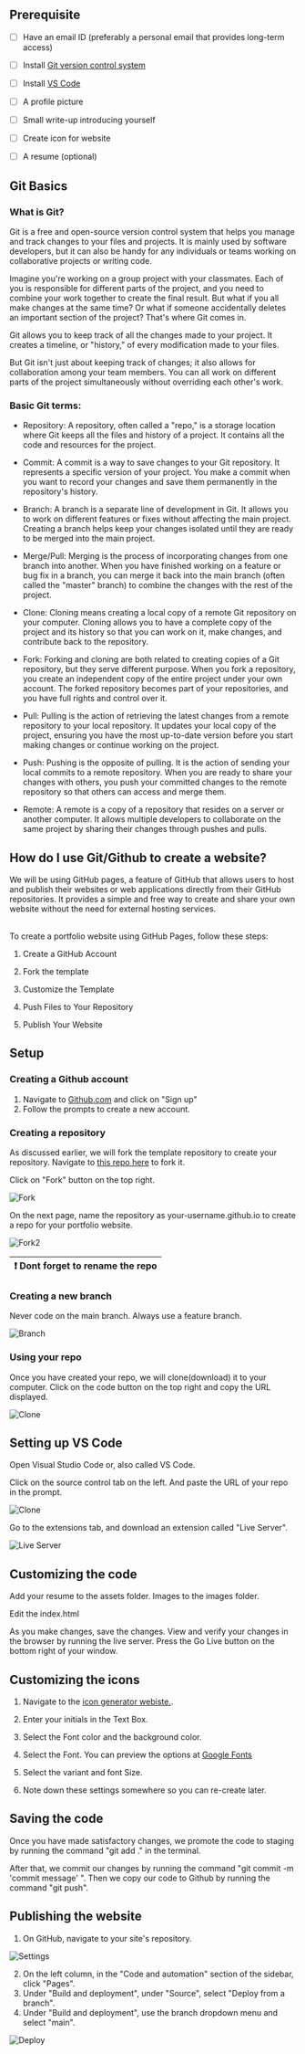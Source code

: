 ## Prerequisite

- [ ] Have an email ID (preferably a personal email that provides long-term access)
- [ ] Install [Git version control system](https://git-scm.com/book/en/v2/Getting-Started-Installing-Git)
- [ ] Install [VS Code](https://code.visualstudio.com/download) 
- [ ] A profile picture
- [ ] Small write-up introducing yourself
- [ ] Create icon for website
- [ ] A resume (optional)




## Git Basics

### What is Git? 
Git is a free and open-source version control system that helps you manage and track changes to your files and projects. It is mainly used by software developers, but it can also be handy for any individuals or teams working on collaborative projects or writing code.

Imagine you're working on a group project with your classmates. Each of you is responsible for different parts of the project, and you need to combine your work together to create the final result. But what if you all make changes at the same time? Or what if someone accidentally deletes an important section of the project? That's where Git comes in.

Git allows you to keep track of all the changes made to your project. It creates a timeline, or "history," of every modification made to your files. 

But Git isn't just about keeping track of changes; it also allows for collaboration among your team members. You can all work on different parts of the project simultaneously without overriding each other's work.

### Basic Git terms: 
- Repository: A repository, often called a "repo," is a storage location where Git keeps all the files and history of a project. It contains all the code and resources for the project.



- Commit: A commit is a way to save changes to your Git repository. It represents a specific version of your project. You make a commit when you want to record your changes and save them permanently in the repository's history.



- Branch: A branch is a separate line of development in Git. It allows you to work on different features or fixes without affecting the main project. Creating a branch helps keep your changes isolated until they are ready to be merged into the main project.



- Merge/Pull: Merging is the process of incorporating changes from one branch into another. When you have finished working on a feature or bug fix in a branch, you can merge it back into the main branch (often called the "master" branch) to combine the changes with the rest of the project.



- Clone: Cloning means creating a local copy of a remote Git repository on your computer. Cloning allows you to have a complete copy of the project and its history so that you can work on it, make changes, and contribute back to the repository.



- Fork: Forking and cloning are both related to creating copies of a Git repository, but they serve different purpose. When you fork a repository, you create an independent copy of the entire project under your own account. The forked repository becomes part of your repositories, and you have full rights and control over it.



- Pull: Pulling is the action of retrieving the latest changes from a remote repository to your local repository. It updates your local copy of the project, ensuring you have the most up-to-date version before you start making changes or continue working on the project.



- Push: Pushing is the opposite of pulling. It is the action of sending your local commits to a remote repository. When you are ready to share your changes with others, you push your committed changes to the remote repository so that others can access and merge them.



- Remote: A remote is a copy of a repository that resides on a server or another computer. It allows multiple developers to collaborate on the same project by sharing their changes through pushes and pulls.



## How do I use Git/Github to create a website?

We will be using GitHub pages, a feature of GitHub that allows users to host and publish their websites or web applications directly from their GitHub repositories. It provides a simple and free way to create and share your own website without the need for external hosting services.

\
To create a portfolio website using GitHub Pages, follow these steps:

1. Create a GitHub Account

2. Fork the template

3. Customize the Template

4. Push Files to Your Repository

5. Publish Your Website


## Setup

### Creating a Github account

1. Navigate to [Github.com](https://github.com/) and click on "Sign up"
2. Follow the prompts to create a new account.


### Creating a repository

As discussed earlier, we will fork the template repository to create your repository. Navigate to [this repo here](https://github.com/kushalm/kushalm.github.io) to fork it.



Click on "Fork" button on the top right.  

![Fork](./images/readme/fork.png)

On the next page, name the repository as your-username.github.io to create a repo for your portfolio website.


![Fork2](./images/readme/fork2.png)

| :exclamation:  Dont forget to rename the repo   |
|-----------------------------------------|

### Creating a new branch

Never code on the main branch. Always use a feature branch. 

![Branch](./images/readme/branch.png)

### Using your repo

Once you have created your repo, we will clone(download) it to your computer. Click on the code button on the top right and copy the URL displayed. 

![Clone](./images/readme/clone.png)



## Setting up VS Code

Open Visual Studio Code or, also called VS Code. 

Click on the source control tab on the left. And paste the URL of your repo in the prompt. 

![Clone](./images/readme/clone2.png)



Go to the extensions tab, and download an extension called "Live Server". 

![Live Server](./images/readme/liveserver.png)

## Customizing the code



Add your resume to the assets folder. Images to the images folder. 

Edit the index.html 

As you make changes, save the changes. View and verify your changes in the browser by running the live server. Press the Go Live button on the bottom right of your window. 

## Customizing the icons

1. Navigate to the [icon generator webiste.](https://favicon.io/favicon-generator/). 

2. Enter your initials in the Text Box.

3. Select the Font color and the background color.

4. Select the Font. You can preview the options at [Google Fonts](https://fonts.google.com/)

5. Select the variant and font Size. 

6. Note down these settings somewhere so you can re-create later. 

## Saving the code

Once you have made satisfactory changes, we promote the code to staging by running the command "git add ." in the terminal. 

After that, we commit our changes by running the command "git commit -m 'commit message' ". Then we copy our code to Github by running the command "git push". 


## Publishing the website

 1. On GitHub, navigate to your site's repository. 

 ![Settings](./images/readme/settings.png)

 2. On the left column, in the "Code and automation" section of the sidebar, click "Pages".
 3. Under "Build and deployment", under "Source", select "Deploy from a branch".
 4. Under "Build and deployment", use the branch dropdown menu and select "main".

 ![Deploy](./images/readme/deploy.png)